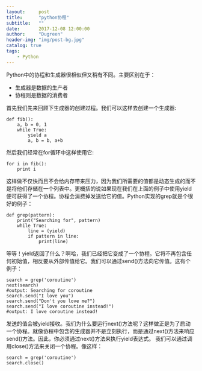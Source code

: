 ```yaml
---
layout:     post
title:      "python协程"
subtitle:   ""
date:       2017-12-08 12:00:00
author:     "Dugreen"
header-img: "img/post-bg.jpg"
catalog: true
tags:
    - Python
---
```


Python中的协程和生成器很相似但又稍有不同。主要区别在于：

* 生成器是数据的生产者
* 协程则是数据的消费者

首先我们先来回顾下生成器的创建过程。我们可以这样去创建一个生成器:

    def fib():
        a, b = 0, 1
        while True:
            yield a
            a, b = b, a+b

然后我们经常在for循环中这样使用它:

    for i in fib():
        print i

这样做不仅快而且不会给内存带来压力，因为我们所需要的值都是动态生成的而不是将他们存储在一个列表中。更概括的说如果现在我们在上面的例子中使用yield便可获得了一个协程。协程会消费掉发送给它的值。Python实现的grep就是个很好的例子：

    def grep(pattern):
        print("Searching for", pattern)
        while True:
            line = (yield)
            if pattern in line:
                print(line)

等等！yield返回了什么？啊哈，我们已经把它变成了一个协程。它将不再包含任何初始值，相反要从外部传值给它。我们可以通过send()方法向它传值。这有个例子：

    search = grep('coroutine')
    next(search)
    #output: Searching for coroutine
    search.send("I love you")
    search.send("Don't you love me?")
    search.send("I love coroutine instead!")
    #output: I love coroutine instead!

发送的值会被yield接收。我们为什么要运行next()方法呢？这样做正是为了启动一个协程。就像协程中包含的生成器并不是立刻执行，而是通过next()方法来响应send()方法。因此，你必须通过next()方法来执行yield表达式。
我们可以通过调用close()方法来关闭一个协程。像这样：

    search = grep('coroutine')
    search.close()

